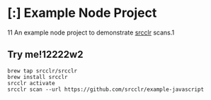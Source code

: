 # [:] Example Node Project
11
An example node project to demonstrate [srcclr](https://www.srcclr.com) scans.1

## Try me!12222w2

```
brew tap srcclr/srcclr
brew install srcclr
srcclr activate
srcclr scan --url https://github.com/srcclr/example-javascript
```
